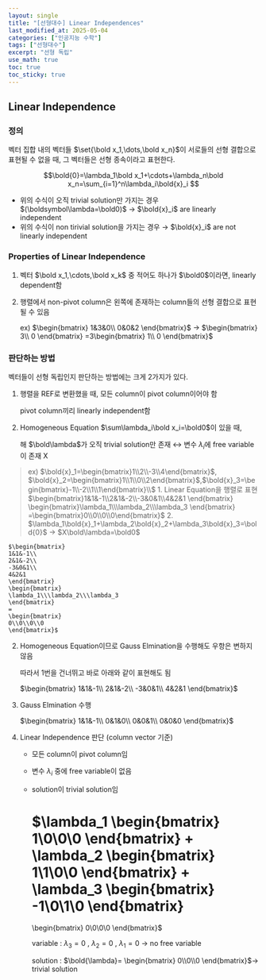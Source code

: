 ```yaml
---
layout: single
title: "[선형대수] Linear Independences"
last_modified_at: 2025-05-04
categories: ["인공지능 수학"]
tags: ["선형대수"]
excerpt: "선형 독립"
use_math: true
toc: true
toc_sticky: true
---
```


## Linear Independence

### 정의

벡터 집합 내의 벡터들 $\set{\bold x_1,\dots,\bold x_n}$이 서로들의 선형 결합으로 표현될 수 없을 때, 그 벡터들은 선형 종속이라고 표현한다.

$$\bold{0}=\lambda_1\bold x_1+\cdots+\lambda_n\bold x_n=\sum_{i=1}^n\lambda_i\bold{x}_i
$$

- 위의 수식이 오직 trivial solution만 가지는 경우 $(\boldsymbol\lambda=\bold0)$ → $\bold{x}_i$ are linearly independent
- 위의 수식이 non tirivial solution을 가지는 경우 → $\bold{x}_i$ are not linearly independent

### Properties of Linear Independence

1. 벡터 $\bold x_1,\cdots,\bold x_k$ 중 적어도 하나가 $\bold0$이라면, linearly dependent함
2. 행렬에서 non-pivot column은 왼쪽에 존재하는 column들의 선형 결합으로 표현될 수 있음
    
    ex) $\begin{bmatrix}
    1&3&0\\
    0&0&2
    \end{bmatrix}$ → $\begin{bmatrix}
    3\\
    0
    \end{bmatrix}
    =3\begin{bmatrix}
    1\\
    0
    \end{bmatrix}$

### 판단하는 방법

벡터들이 선형 독립인지 판단하는 방법에는 크게 2가지가 있다.

1. 행렬을 REF로 변환했을 때, 모든 column이 pivot column이어야 함
    
    pivot column끼리 linearly independent함
    
2. Homogeneous Equation $\sum\lambda_i\bold x_i=\bold0$이 있을 때,
    
    해 $\bold\lambda$가 오직 trivial solution만 존재 ↔ 변수 $\lambda_i$에 free variable이 존재 X
    
> ex) $\bold{x}_1=\begin{bmatrix}1\\2\\-3\\4\end{bmatrix}$, $\bold{x}_2=\begin{bmatrix}1\\1\\0\\2\end{bmatrix}$,$\bold{x}_3=\begin{bmatrix}-1\\-2\\1\\1\end{bmatrix}\\$
	1. Linear Equation을 행렬로 표현
        $\begin{bmatrix}1&1&-1\\2&1&-2\\-3&0&1\\4&2&1    \end{bmatrix}
    \begin{bmatrix}\lambda_1\\\lambda_2\\\lambda_3    \end{bmatrix}
    =\begin{bmatrix}0\\0\\0\\0\end{bmatrix}$
    2. 
    $\lambda_1\bold{x}_1+\lambda_2\bold{x}_2+\lambda_3\bold{x}_3=\bold{0}$ → $X\bold\lambda=\bold0$
    
    $\begin{bmatrix}
    1&1&-1\\
    2&1&-2\\
    -3&0&1\\
    4&2&1
    \end{bmatrix}
    \begin{bmatrix}
    \lambda_1\\\lambda_2\\\lambda_3
    \end{bmatrix}
    =
    \begin{bmatrix}
    0\\0\\0\\0
    \end{bmatrix}$
    
2. Homogeneous Equation이므로 Gauss Elmination을 수행해도 우항은 변하지 않음
    
    따라서 1번을 건너뛰고 바로 아래와 같이 표현해도 됨
    
    $\begin{bmatrix}
    1&1&-1\\
    2&1&-2\\
    -3&0&1\\
    4&2&1
    \end{bmatrix}$
    
3. Gauss Elmination 수행
    
    $\begin{bmatrix}
    1&1&-1\\
    0&1&0\\
    0&0&1\\
    0&0&0
    \end{bmatrix}$
    
4. Linear Independence 판단 (column vector 기준)
    - 모든 column이 pivot column임
    - 변수 $\lambda_i$ 중에 free variable이 없음
    - solution이 trivial solution임
        
        $\lambda_1
        \begin{bmatrix}
        1\\0\\0\\0
        \end{bmatrix}
        +
        \lambda_2
        \begin{bmatrix}
        1\\1\\0\\0
        \end{bmatrix}
        +
        \lambda_3
        \begin{bmatrix}
        -1\\0\\1\\0
        \end{bmatrix}
        =
        \begin{bmatrix}
        0\\0\\0\\0
        \end{bmatrix}$
        
        variable : $\lambda_3=0~,~\lambda_2=0~,~\lambda_1=0$ → no free variable
        
        solution : $\bold{\lambda}=
        \begin{bmatrix}
        0\\0\\0
        \end{bmatrix}$→ trivial solution
        
</aside>
